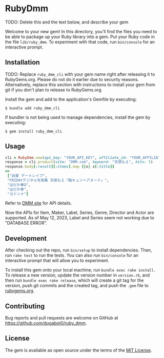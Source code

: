 # RubyDmm

TODO: Delete this and the text below, and describe your gem

Welcome to your new gem! In this directory, you'll find the files you need to be able to package up your Ruby library into a gem. Put your Ruby code in the file `lib/ruby_dmm`. To experiment with that code, run `bin/console` for an interactive prompt.

## Installation

TODO: Replace `ruby_dmm_cli` with your gem name right after releasing it to RubyGems.org. Please do not do it earlier due to security reasons. Alternatively, replace this section with instructions to install your gem from git if you don't plan to release to RubyGems.org.

Install the gem and add to the application's Gemfile by executing:

    $ bundle add ruby_dmm_cli

If bundler is not being used to manage dependencies, install the gem by executing:

    $ gem install ruby_dmm_cli

## Usage

```ruby
cli = RubyDmm.new(api_key: "YOUR_API_KEY", affiliate_id: "YOUR_AFFILIATE_ID")
response = cli.product(site: "DMM.com", keyword: "天使もえ", hits: 5)
response.body[:result][:items].map {|x| x[:title]}
=>
 ["凶愛 デートレイプ",
 "FRIDAYデジタル写真集 天使もえ「胸キュンヘアヌード」",
 "はだか拳Ω",
 "はだか拳",
 "ヨドンナ"]
```

Refer to [DMM site](https://affiliate.dmm.com/api/) for API details.

Now the APIs for Item, Maker, Label, Series, Genre, Director and Actor are supported. As of May 12, 2023, Label and Series seem not working due to "DATABASE ERROR".

## Development

After checking out the repo, run `bin/setup` to install dependencies. Then, run `rake test` to run the tests. You can also run `bin/console` for an interactive prompt that will allow you to experiment.

To install this gem onto your local machine, run `bundle exec rake install`. To release a new version, update the version number in `version.rb`, and then run `bundle exec rake release`, which will create a git tag for the version, push git commits and the created tag, and push the `.gem` file to [rubygems.org](https://rubygems.org).

## Contributing

Bug reports and pull requests are welcome on GitHub at https://github.com/dugabot0/ruby_dmm.

## License

The gem is available as open source under the terms of the [MIT License](https://opensource.org/licenses/MIT).
